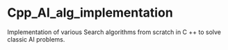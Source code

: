 # Cpp_AI_alg_implementation
Implementation of various Search algorithms from scratch in C ++ to solve classic AI problems.
